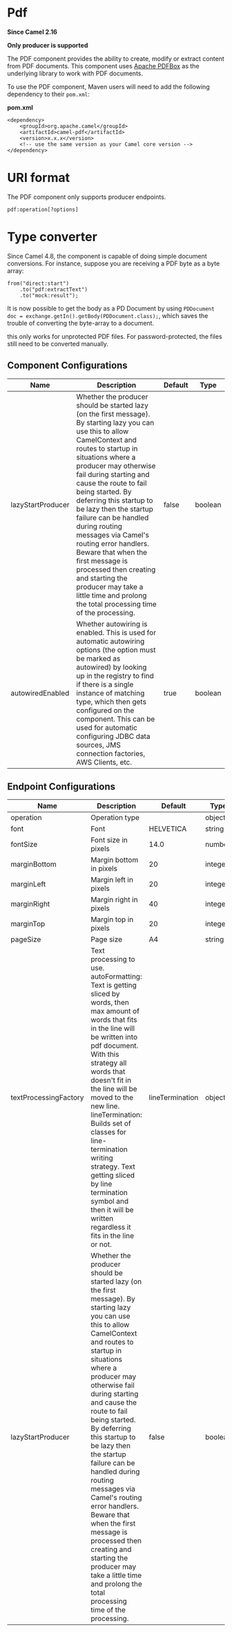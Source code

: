 # Pdf

**Since Camel 2.16**

**Only producer is supported**

The PDF component provides the ability to create, modify or extract
content from PDF documents. This component uses [Apache
PDFBox](https://pdfbox.apache.org/) as the underlying library to work
with PDF documents.

To use the PDF component, Maven users will need to add the following
dependency to their `pom.xml`:

**pom.xml**

    <dependency>
        <groupId>org.apache.camel</groupId>
        <artifactId>camel-pdf</artifactId>
        <version>x.x.x</version>
        <!-- use the same version as your Camel core version -->
    </dependency>

# URI format

The PDF component only supports producer endpoints.

    pdf:operation[?options]

# Type converter

Since Camel 4.8, the component is capable of doing simple document
conversions. For instance, suppose you are receiving a PDF byte as a
byte array:

    from("direct:start")
        .to("pdf:extractText")
        .to("mock:result");

It is now possible to get the body as a PD Document by using
`PDDocument doc = exchange.getIn().getBody(PDDocument.class);`, which
saves the trouble of converting the byte-array to a document.

this only works for unprotected PDF files. For password-protected, the
files still need to be converted manually.

## Component Configurations

  
|Name|Description|Default|Type|
|---|---|---|---|
|lazyStartProducer|Whether the producer should be started lazy (on the first message). By starting lazy you can use this to allow CamelContext and routes to startup in situations where a producer may otherwise fail during starting and cause the route to fail being started. By deferring this startup to be lazy then the startup failure can be handled during routing messages via Camel's routing error handlers. Beware that when the first message is processed then creating and starting the producer may take a little time and prolong the total processing time of the processing.|false|boolean|
|autowiredEnabled|Whether autowiring is enabled. This is used for automatic autowiring options (the option must be marked as autowired) by looking up in the registry to find if there is a single instance of matching type, which then gets configured on the component. This can be used for automatic configuring JDBC data sources, JMS connection factories, AWS Clients, etc.|true|boolean|

## Endpoint Configurations

  
|Name|Description|Default|Type|
|---|---|---|---|
|operation|Operation type||object|
|font|Font|HELVETICA|string|
|fontSize|Font size in pixels|14.0|number|
|marginBottom|Margin bottom in pixels|20|integer|
|marginLeft|Margin left in pixels|20|integer|
|marginRight|Margin right in pixels|40|integer|
|marginTop|Margin top in pixels|20|integer|
|pageSize|Page size|A4|string|
|textProcessingFactory|Text processing to use. autoFormatting: Text is getting sliced by words, then max amount of words that fits in the line will be written into pdf document. With this strategy all words that doesn't fit in the line will be moved to the new line. lineTermination: Builds set of classes for line-termination writing strategy. Text getting sliced by line termination symbol and then it will be written regardless it fits in the line or not.|lineTermination|object|
|lazyStartProducer|Whether the producer should be started lazy (on the first message). By starting lazy you can use this to allow CamelContext and routes to startup in situations where a producer may otherwise fail during starting and cause the route to fail being started. By deferring this startup to be lazy then the startup failure can be handled during routing messages via Camel's routing error handlers. Beware that when the first message is processed then creating and starting the producer may take a little time and prolong the total processing time of the processing.|false|boolean|
